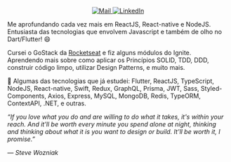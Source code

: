                                                                                                               
<p align="center">
  <a href="mailto:niltoneapontes@gmail.com">
    <img src="https://img.shields.io/badge/Gmail-critical?style=for-the-badge" alt="Mail" />
  </a>
  <a href="https://www.linkedin.com/in/niltonpontesem/">
    <img src="https://img.shields.io/badge/LinkedIn-blue?style=for-the-badge" alt="LinkedIn" />
  </a>
</p>

Me aprofundando cada vez mais em ReactJS, React-native e NodeJS. Entusiasta das tecnologias que envolvem Javascript e também de olho no Dart/Flutter! :smile:

Cursei o GoStack da [Rocketseat](https://rocketseat.com.br/ "Rocketseat") e fiz alguns módulos do Ignite. Aprendendo mais sobre como aplicar os Princípios SOLID, TDD, DDD, construir código limpo, utilizar Design Patterns, e muito mais.

👾  Algumas das tecnologias que já estudei: Flutter, ReactJS, TypeScript, NodeJS, React-native, Swift, Redux, GraphQL, Prisma, JWT, Sass, Styled-Components, Axios, Express, MySQL, MongoDB, Redis, TypeORM, ContextAPI, .NET,  e outras.

*“If you love what you do and are willing to do what it takes, it's within your reach. And it'll be worth every minute you spend alone at night, thinking and thinking about what it is you want to design or build. It'll be worth it, I promise.”*

*― Steve Wozniak*
